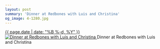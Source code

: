 ```yaml
---
layout: post
summary: 'Dinner at Redbones with Luis and Christina'
og_image: 4-1280.jpg
---
```


<p>
 <time>
  <a href="/4">
   {{ page.date | date: "%B %-d, %Y" }}
  </a>
 </time>
 <a href="/4">
  <img alt="Dinner at Redbones with Luis and Christina" data-taken="8/16/2013" sizes="(min-width: 700px) 50vw, calc(100vw - 2rem)" src="{{ site.assets_url }}/4-640.jpg" srcset="{{ site.assets_url }}/4-1280.jpg 1280w, {{ site.assets_url }}/4-960.jpg 960w, {{ site.assets_url }}/4-640.jpg 640w, {{ site.assets_url }}/4-320.jpg 320w"/>
 </a>
 <span>
  Dinner at Redbones with Luis and Christina
 </span>
</p>
